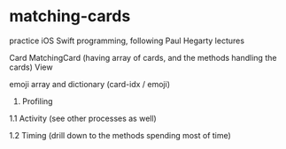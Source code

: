 # matching-cards
practice iOS Swift programming, following Paul Hegarty lectures 

Card
MatchingCard (having array of cards, and the methods handling the cards)
View

emoji array and dictionary (card-idx / emoji)


1. Profiling 

1.1  Activity  (see other processes as well)

1.2  Timing (drill down to the methods spending most of time)

